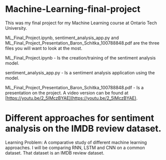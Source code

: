 # Machine-Learning-final-project

This was my final project for my Machine Learning course at Ontario Tech University.

ML_Final_Project.ipynb, sentiment_analysis_app.py and ML_Final_Project_Presentation_Baron_Schitka_100788848.pdf are the three files you will want to look at the most.

ML_Final_Project.ipynb - Is the creation/training of the sentiment analysis model.

sentiment_analysis_app.py - Is a sentiment analysis application using the model.

ML_Final_Project_Presentation_Baron_Schitka_100788848.pdf - Is a presentation on the project. A video version can be found at [https://youtu.be/2_5IMczBYAE](https://youtu.be/2_5IMczBYAE).

# Different approaches for sentiment analysis on the IMDB review dataset.

Learning Problem: A comparative study of different machine learning approaches. I will be comparing RNN, LSTM and CNN on a common dataset. That dataset is an IMDB review dataset.
